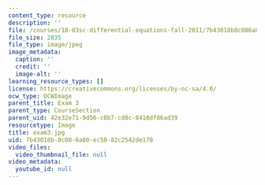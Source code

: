 ```yaml
---
content_type: resource
description: ''
file: /courses/18-03sc-differential-equations-fall-2011/7b43018b8c086a80ec5082c2542de170_exam3.jpg
file_size: 2835
file_type: image/jpeg
image_metadata:
  caption: ''
  credit: ''
  image-alt: ''
learning_resource_types: []
license: https://creativecommons.org/licenses/by-nc-sa/4.0/
ocw_type: OCWImage
parent_title: Exam 3
parent_type: CourseSection
parent_uid: 42e32e71-9d56-c0b7-cd8c-8410df86ad39
resourcetype: Image
title: exam3.jpg
uid: 7b43018b-8c08-6a80-ec50-82c2542de170
video_files:
  video_thumbnail_file: null
video_metadata:
  youtube_id: null
---
```

